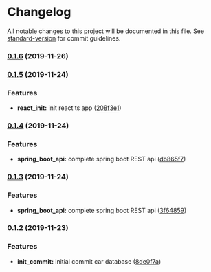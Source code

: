 # Changelog

All notable changes to this project will be documented in this file. See [standard-version](https://github.com/conventional-changelog/standard-version) for commit guidelines.

### [0.1.6](https://github.com/darylwalsh/spring-boot-react-hooks-material-ui/compare/v0.1.5...v0.1.6) (2019-11-26)

### [0.1.5](https://github.com/darylwalsh/spring-boot-react-hooks-material-ui/compare/v0.1.4...v0.1.5) (2019-11-24)


### Features

* **react_init:** init react ts app ([208f3e1](https://github.com/darylwalsh/spring-boot-react-hooks-material-ui/commit/208f3e19af6810e49d848712eff0218e48067991))

### [0.1.4](https://github.com/darylwalsh/spring-boot-react-hooks-material-ui/compare/v0.1.3...v0.1.4) (2019-11-24)


### Features

* **spring_boot_api:** complete spring boot REST api ([db865f7](https://github.com/darylwalsh/spring-boot-react-hooks-material-ui/commit/db865f7c400684fcf3cee61c7f3b26b4f2bc04f8))

### [0.1.3](https://github.com/darylwalsh/spring-boot-react-hooks-material-ui/compare/v0.1.2...v0.1.3) (2019-11-24)


### Features

* **spring_boot_api:** complete spring boot REST api ([3f64859](https://github.com/darylwalsh/spring-boot-react-hooks-material-ui/commit/3f648599b000983c5c93855f238c73b19c7e55bf))

### 0.1.2 (2019-11-23)


### Features

* **init_commit:** initial commit car database ([8de0f7a](https://github.com/darylwalsh/spring-boot-react-hooks-material-ui/commit/8de0f7ac8fa8c504af52e7d2819392edac3a3990))

